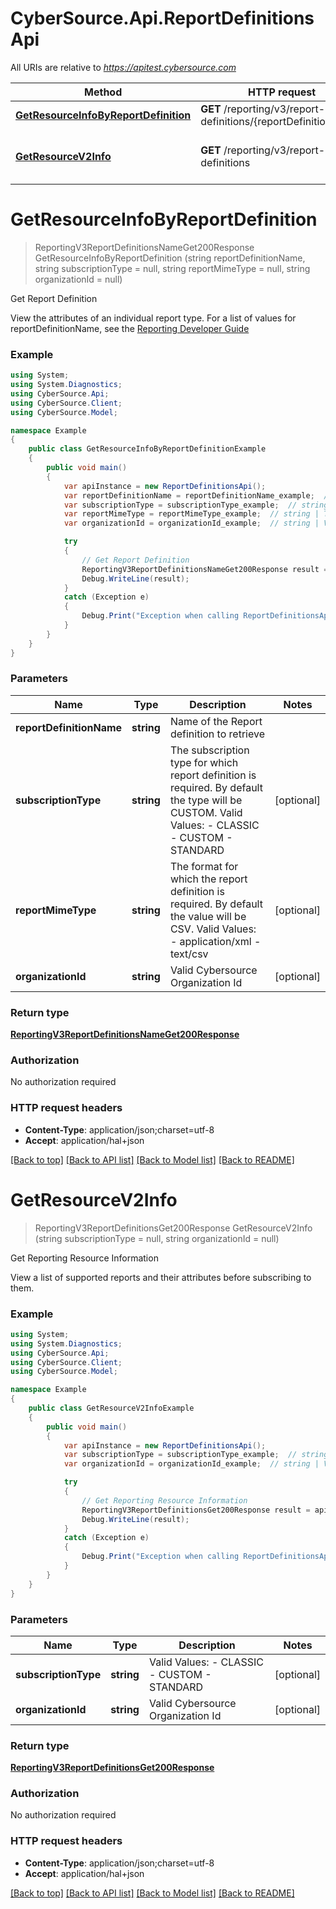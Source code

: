 # CyberSource.Api.ReportDefinitionsApi

All URIs are relative to *https://apitest.cybersource.com*

Method | HTTP request | Description
------------- | ------------- | -------------
[**GetResourceInfoByReportDefinition**](ReportDefinitionsApi.md#getresourceinfobyreportdefinition) | **GET** /reporting/v3/report-definitions/{reportDefinitionName} | Get Report Definition
[**GetResourceV2Info**](ReportDefinitionsApi.md#getresourcev2info) | **GET** /reporting/v3/report-definitions | Get Reporting Resource Information


<a name="getresourceinfobyreportdefinition"></a>
# **GetResourceInfoByReportDefinition**
> ReportingV3ReportDefinitionsNameGet200Response GetResourceInfoByReportDefinition (string reportDefinitionName, string subscriptionType = null, string reportMimeType = null, string organizationId = null)

Get Report Definition

View the attributes of an individual report type. For a list of values for reportDefinitionName, see the [Reporting Developer Guide](https://www.cybersource.com/developers/documentation/reporting_and_reconciliation/) 

### Example
```csharp
using System;
using System.Diagnostics;
using CyberSource.Api;
using CyberSource.Client;
using CyberSource.Model;

namespace Example
{
    public class GetResourceInfoByReportDefinitionExample
    {
        public void main()
        {
            var apiInstance = new ReportDefinitionsApi();
            var reportDefinitionName = reportDefinitionName_example;  // string | Name of the Report definition to retrieve
            var subscriptionType = subscriptionType_example;  // string | The subscription type for which report definition is required. By default the type will be CUSTOM. Valid Values: - CLASSIC - CUSTOM - STANDARD  (optional) 
            var reportMimeType = reportMimeType_example;  // string | The format for which the report definition is required. By default the value will be CSV. Valid Values: - application/xml - text/csv  (optional) 
            var organizationId = organizationId_example;  // string | Valid Cybersource Organization Id (optional) 

            try
            {
                // Get Report Definition
                ReportingV3ReportDefinitionsNameGet200Response result = apiInstance.GetResourceInfoByReportDefinition(reportDefinitionName, subscriptionType, reportMimeType, organizationId);
                Debug.WriteLine(result);
            }
            catch (Exception e)
            {
                Debug.Print("Exception when calling ReportDefinitionsApi.GetResourceInfoByReportDefinition: " + e.Message );
            }
        }
    }
}
```

### Parameters

Name | Type | Description  | Notes
------------- | ------------- | ------------- | -------------
 **reportDefinitionName** | **string**| Name of the Report definition to retrieve | 
 **subscriptionType** | **string**| The subscription type for which report definition is required. By default the type will be CUSTOM. Valid Values: - CLASSIC - CUSTOM - STANDARD  | [optional] 
 **reportMimeType** | **string**| The format for which the report definition is required. By default the value will be CSV. Valid Values: - application/xml - text/csv  | [optional] 
 **organizationId** | **string**| Valid Cybersource Organization Id | [optional] 

### Return type

[**ReportingV3ReportDefinitionsNameGet200Response**](ReportingV3ReportDefinitionsNameGet200Response.md)

### Authorization

No authorization required

### HTTP request headers

 - **Content-Type**: application/json;charset=utf-8
 - **Accept**: application/hal+json

[[Back to top]](#) [[Back to API list]](../README.md#documentation-for-api-endpoints) [[Back to Model list]](../README.md#documentation-for-models) [[Back to README]](../README.md)

<a name="getresourcev2info"></a>
# **GetResourceV2Info**
> ReportingV3ReportDefinitionsGet200Response GetResourceV2Info (string subscriptionType = null, string organizationId = null)

Get Reporting Resource Information

View a list of supported reports and their attributes before subscribing to them. 

### Example
```csharp
using System;
using System.Diagnostics;
using CyberSource.Api;
using CyberSource.Client;
using CyberSource.Model;

namespace Example
{
    public class GetResourceV2InfoExample
    {
        public void main()
        {
            var apiInstance = new ReportDefinitionsApi();
            var subscriptionType = subscriptionType_example;  // string | Valid Values: - CLASSIC - CUSTOM - STANDARD  (optional) 
            var organizationId = organizationId_example;  // string | Valid Cybersource Organization Id (optional) 

            try
            {
                // Get Reporting Resource Information
                ReportingV3ReportDefinitionsGet200Response result = apiInstance.GetResourceV2Info(subscriptionType, organizationId);
                Debug.WriteLine(result);
            }
            catch (Exception e)
            {
                Debug.Print("Exception when calling ReportDefinitionsApi.GetResourceV2Info: " + e.Message );
            }
        }
    }
}
```

### Parameters

Name | Type | Description  | Notes
------------- | ------------- | ------------- | -------------
 **subscriptionType** | **string**| Valid Values: - CLASSIC - CUSTOM - STANDARD  | [optional] 
 **organizationId** | **string**| Valid Cybersource Organization Id | [optional] 

### Return type

[**ReportingV3ReportDefinitionsGet200Response**](ReportingV3ReportDefinitionsGet200Response.md)

### Authorization

No authorization required

### HTTP request headers

 - **Content-Type**: application/json;charset=utf-8
 - **Accept**: application/hal+json

[[Back to top]](#) [[Back to API list]](../README.md#documentation-for-api-endpoints) [[Back to Model list]](../README.md#documentation-for-models) [[Back to README]](../README.md)

